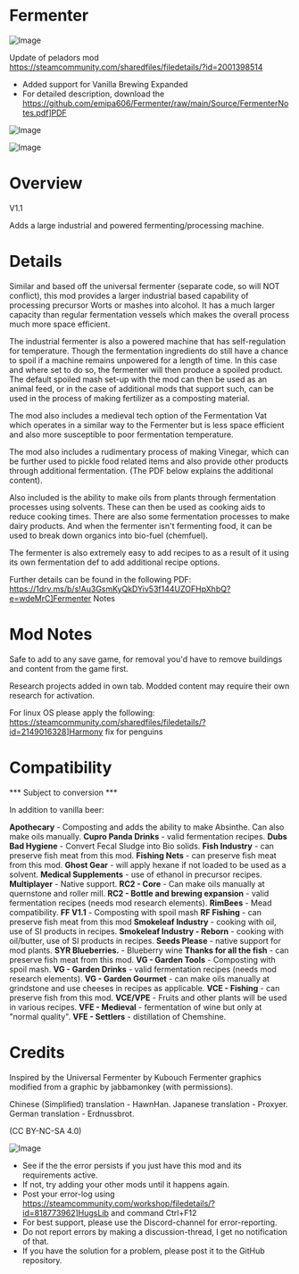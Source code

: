 # Fermenter

![Image](https://i.imgur.com/buuPQel.png)

Update of peladors mod
https://steamcommunity.com/sharedfiles/filedetails/?id=2001398514

- Added support for Vanilla Brewing Expanded
- For detailed description, download the https://github.com/emipa606/Fermenter/raw/main/Source/FermenterNotes.pdf]PDF

![Image](https://i.imgur.com/pufA0kM.png)

	
![Image](https://i.imgur.com/Z4GOv8H.png)


# Overview
 V1.1

Adds a large industrial and powered fermenting/processing machine. 

# Details


Similar and based off the universal fermenter (separate code, so will NOT conflict), this mod provides a larger industrial based capability of processing precursor Worts or mashes into alcohol. It has a much larger capacity than regular fermentation vessels which makes the overall process much more space efficient. 

The industrial fermenter is also a powered machine that has self-regulation for temperature. Though the fermentation ingredients do still have a chance to spoil if a machine remains unpowered for a length of time. In this case and where set to do so, the fermenter will then produce a spoiled product. The default spoiled mash set-up with the mod can then be used as an animal feed, or in the case of additional mods that support such, can be used in the process of making fertilizer as a composting material.

The mod also includes a medieval tech option of the Fermentation Vat which operates in a similar way to the Fermenter but is less space efficient and also more susceptible to poor fermentation temperature.

The mod also includes a rudimentary process of making Vinegar, which can be further used to pickle food related items and also provide other products through additional fermentation. (The PDF below explains the additional content).

Also included is the ability to make oils from plants through fermentation processes using solvents. These can then be used as cooking aids to reduce cooking times. There are also  some fermentation processes to make dairy products. And when the fermenter isn't fermenting food, it can be used to break down organics into bio-fuel (chemfuel).

The fermenter is also extremely easy to add recipes to as a result of it using its own fermentation def to add additional recipe options.

Further details can be found in the following PDF: https://1drv.ms/b/s!Au3GsmKyQkDYiv53f144UZOFHpXhbQ?e=wdeMrC]Fermenter Notes

# Mod Notes


Safe to add to any save game, for removal you'd have to remove buildings and content from the game first.

Research projects added in own tab. Modded content may require their own research for activation.

For linux OS please apply the following: https://steamcommunity.com/sharedfiles/filedetails/?id=2149016328]Harmony fix for penguins

# Compatibility
 *** Subject to conversion ***

In addition to vanilla beer:

**Apothecary** - Composting and adds the ability to make Absinthe. Can also make oils manually.
**Cupro Panda Drinks** - valid fermentation recipes.
**Dubs Bad Hygiene** - Convert Fecal Sludge into Bio solids.
**Fish Industry** - can preserve fish meat from this mod.
**Fishing Nets** - can preserve fish meat from this mod.
**Ghost Gear** - will apply hexane if not loaded to be used as a solvent.
**Medical Supplements** - use of ethanol in precursor recipes.
**Multiplayer** - Native support.
**RC2 - Core** - Can make oils manually at quernstone and roller mill.
**RC2 - Bottle and brewing expansion** - valid fermentation recipes (needs mod research elements).
**RimBees** - Mead compatibility.
**FF V1.1** - Composting with spoil mash
**RF Fishing** - can preserve fish meat from this mod
**Smokeleaf Industry** - cooking with oil, use of SI products in recipes.
**Smokeleaf Industry - Reborn** - cooking with oil/butter, use of SI products in recipes.
**Seeds Please** - native support for mod plants. 
**SYR Blueberries.** - Blueberry wine
**Thanks for all the fish** - can preserve fish meat from this mod.
**VG - Garden Tools** - Composting with spoil mash.
**VG - Garden Drinks** - valid fermentation recipes (needs mod research elements).
**VG - Garden Gourmet** - can make oils manually at grindstone and use cheeses in recipes as applicable.
**VCE - Fishing** - can preserve fish from this mod.
**VCE/VPE** - Fruits and other plants will be used in various recipes.
**VFE - Medieval** - fermentation of wine but only at "normal quality".
**VFE - Settlers** - distillation of Chemshine.


# Credits


Inspired by the Universal Fermenter by Kubouch
Fermenter graphics modified from a graphic by jabbamonkey (with permissions).

Chinese (Simplified) translation - HawnHan.
Japanese translation - Proxyer.
German translation - Erdnussbrot.

(CC BY-NC-SA 4.0)


![Image](https://i.imgur.com/PwoNOj4.png)



-  See if the the error persists if you just have this mod and its requirements active.
-  If not, try adding your other mods until it happens again.
-  Post your error-log using https://steamcommunity.com/workshop/filedetails/?id=818773962]HugsLib and command Ctrl+F12
-  For best support, please use the Discord-channel for error-reporting.
-  Do not report errors by making a discussion-thread, I get no notification of that.
-  If you have the solution for a problem, please post it to the GitHub repository.




